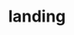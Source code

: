 ---
title:   "landing"
layout:  "flowbite"
url:     "/landing/"
draft: false

section:
  cols: 1
  gap: 4
  components:
    - type: button
      text:      "Get Started"
      url:       "/landing/"
      classes:   "bg-green-600 hover:bg-green-700 text-white font-bold rounded px-6 py-3"
    - type: button
      text: "hello"
      bgClasses: "bg-rose-600 hover:bg-rose-700"
---